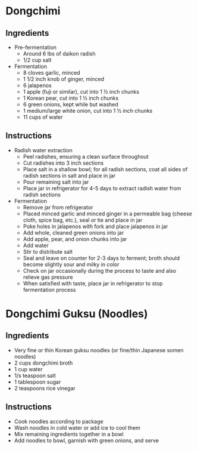 # Dongchimi

## Ingredients

- Pre-fermentation
  - Around 6 lbs of daikon radish
  - 1/2 cup salt
- Fermentation
  - 8 cloves garlic, minced
  - 1 1/2 inch knob of ginger, minced
  - 6 jalapenos
  - 1 apple (fuji or similar), cut into 1 ½ inch chunks
  - 1 Korean pear, cut into 1 ½ inch chunks
  - 6 green onions, kept while but washed
  - 1 medium/large white onion, cut into 1 ½ inch chunks
  - 11 cups of water

## Instructions

- Radish water extraction
  - Peel radishes, ensuring a clean surface throughout
  - Cut radishes into 3 inch sections
  - Place salt in a shallow bowl; for all radish sections, coat all sides of radish sections in salt and place in jar
  - Pour remaining salt into jar
  - Place jar in refrigerator for 4-5 days to extract radish water from radish sections
- Fermentation
  - Remove jar from refrigerator
  - Placed minced garlic and minced ginger in a permeable bag (cheese cloth, spice bag, etc.), seal or tie and place in jar
  - Poke holes in jalapenos with fork and place jalapenos in jar
  - Add whole, cleaned green onions into jar
  - Add apple, pear, and onion chunks into jar
  - Add water
  - Stir to distribute salt
  - Seal and leave on counter for 2-3 days to ferment; broth should become slightly sour and milky in color
  - Check on jar occasionally during the process to taste and also relieve gas pressure
  - When satisfied with taste, place jar in refrigerator to stop fermentation process

# Dongchimi Guksu (Noodles)

## Ingredients

- Very fine or thin Korean guksu noodles (or fine/thin Japanese somen noodles)
- 2 cups dongchimi broth
- 1 cup water
- 1/s teaspoon salt
- 1 tablespoon sugar
- 2 teaspoons rice vinegar

## Instructions

- Cook noodles according to package
- Wash noodles in cold water or add ice to cool them
- Mix remaining ingredients together in a bowl
- Add noodles to bowl, garnish with green onions, and serve
